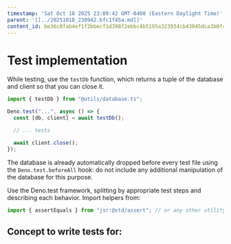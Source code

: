 ```yaml
---
timestamp: 'Sat Oct 18 2025 23:09:42 GMT-0400 (Eastern Daylight Time)'
parent: '[[../20251018_230942.bfc1f45a.md]]'
content_id: be36c8fab4ef1f2bbecf1d398f2ebbc4b5195a323934cb43045dca3b0fcb406d
---
```


# Test implementation

While testing, use the `testDb` function, which returns a tuple of the database and client so that you can close it.

```typescript
import { testDb } from "@utils/database.ts";

Deno.test("...", async () => {
  const [db, client] = await testDb();

  // ... tests

  await client.close();
});
```

The database is already automatically dropped before every test file using the `Deno.test.beforeAll` hook: do not include any additional manipulation of the database for this purpose.

Use the Deno.test framework, splitting by appropriate test steps and describing each behavior. Import helpers from:

```typescript
import { assertEquals } from "jsr:@std/assert"; // or any other utility from the library
```

## Concept to write tests for:
